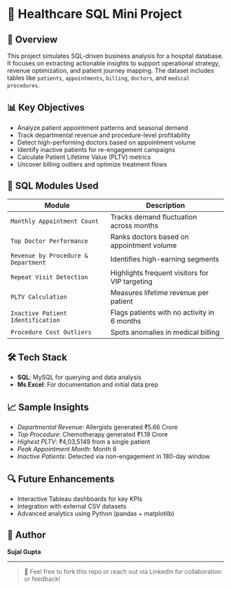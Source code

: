 # 🏥 Healthcare SQL Mini Project

## 📘 Overview
This project simulates SQL-driven business analysis for a hospital database. It focuses on extracting actionable insights to support operational strategy, revenue optimization, and patient journey mapping. The dataset includes tables like `patients`, `appointments`, `billing`, `doctors`, and `medical procedures`.

## 📊 Key Objectives
- Analyze patient appointment patterns and seasonal demand
- Track departmental revenue and procedure-level profitability
- Detect high-performing doctors based on appointment volume
- Identify inactive patients for re-engagement campaigns
- Calculate Patient Lifetime Value (PLTV) metrics
- Uncover billing outliers and optimize treatment flows

## 🧪 SQL Modules Used
| Module | Description |
|--------|-------------|
| `Monthly Appointment Count` | Tracks demand fluctuation across months |
| `Top Doctor Performance` | Ranks doctors based on appointment volume |
| `Revenue by Procedure & Department` | Identifies high-earning segments |
| `Repeat Visit Detection` | Highlights frequent visitors for VIP targeting |
| `PLTV Calculation` | Measures lifetime revenue per patient |
| `Inactive Patient Identification` | Flags patients with no activity in 6 months |
| `Procedure Cost Outliers` | Spots anomalies in medical billing |


## 🛠️ Tech Stack
- **SQL**: MySQL for querying and data analysis
- **Ms Excel**: For documentation and initial data prep

## 📈 Sample Insights
- *Departmental Revenue*: Allergists generated ₹5.66 Crore
- *Top Procedure*: Chemotherapy generated ₹1.19 Crore
- *Highest PLTV*: ₹4,03,5149 from a single patient
- *Peak Appointment Month*: Month 6
- *Inactive Patients*: Detected via non-engagement in 180-day window

## 🔍 Future Enhancements
- Interactive Tableau dashboards for key KPIs
- Integration with external CSV datasets
- Advanced analytics using Python (pandas + matplotlib)

## 👤 Author
**Sujal Gupta**  


---

> 📩 Feel free to fork this repo or reach out via LinkedIn for collaboration or feedback!
